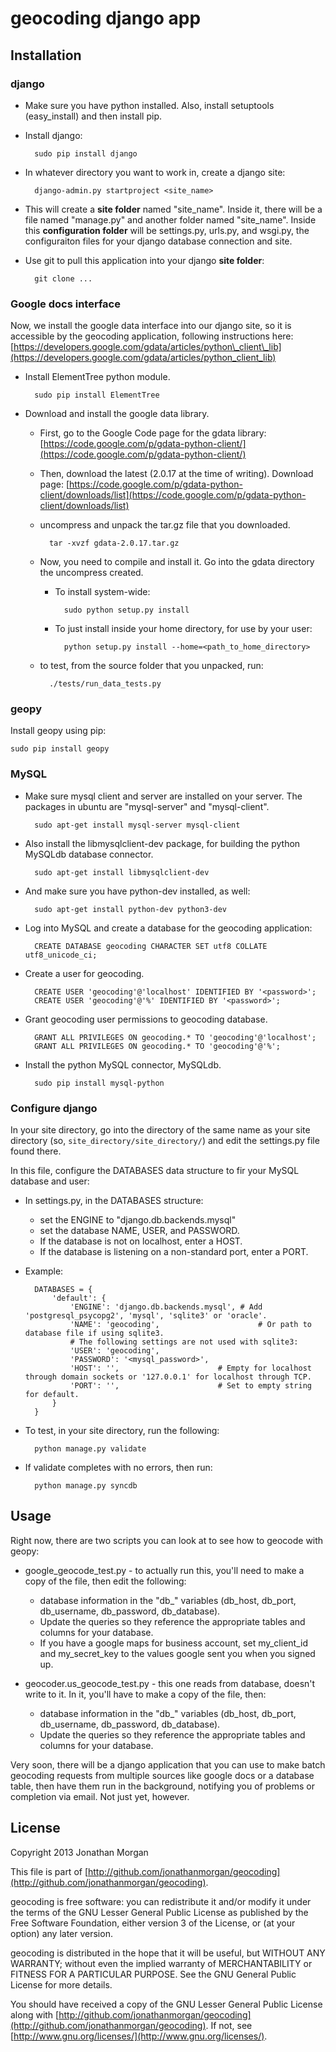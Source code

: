 # geocoding django app

## Installation

### django

- Make sure you have python installed.  Also, install setuptools (easy\_install) and then install pip.
- Install django:

        sudo pip install django

- In whatever directory you want to work in, create a django site:

        django-admin.py startproject <site_name>
    
- This will create a __site folder__ named "site\_name".  Inside it, there will be a file named "manage.py" and another folder named "site\_name".  Inside this __configuration folder__ will be settings.py, urls.py, and wsgi.py, the configuraiton files for your django database connection and site.

- Use git to pull this application into your django __site folder__:

        git clone ...

### Google docs interface

Now, we install the google data interface into our django site, so it is accessible by the geocoding application, following instructions here: [https://developers.google.com/gdata/articles/python\_client\_lib](https://developers.google.com/gdata/articles/python_client_lib)

- Install ElementTree python module.

        sudo pip install ElementTree
    
- Download and install the google data library.
    - First, go to the Google Code page for the gdata library: [https://code.google.com/p/gdata-python-client/](https://code.google.com/p/gdata-python-client/)
    - Then, download the latest (2.0.17 at the time of writing).  Download page: [https://code.google.com/p/gdata-python-client/downloads/list](https://code.google.com/p/gdata-python-client/downloads/list)
    - uncompress and unpack the tar.gz file that you downloaded.

            tar -xvzf gdata-2.0.17.tar.gz

    - Now, you need to compile and install it.  Go into the gdata directory the uncompress created.
        - To install system-wide:

                sudo python setup.py install
                
        - To just install inside your home directory, for use by your user:
        
                python setup.py install --home=<path_to_home_directory>

    - to test, from the source folder that you unpacked, run:
    
            ./tests/run_data_tests.py

### geopy

Install geopy using pip:

    sudo pip install geopy
    
### MySQL

- Make sure mysql client and server are installed on your server.  The packages in ubuntu are "mysql-server" and "mysql-client".

        sudo apt-get install mysql-server mysql-client

- Also install the libmysqlclient-dev package, for building the python MySQLdb database connector.

        sudo apt-get install libmysqlclient-dev

- And make sure you have python-dev installed, as well:

        sudo apt-get install python-dev python3-dev

- Log into MySQL and create a database for the geocoding application:

        CREATE DATABASE geocoding CHARACTER SET utf8 COLLATE utf8_unicode_ci;

- Create a user for geocoding.

        CREATE USER 'geocoding'@'localhost' IDENTIFIED BY '<password>';
        CREATE USER 'geocoding'@'%' IDENTIFIED BY '<password>';

- Grant geocoding user permissions to geocoding database.

        GRANT ALL PRIVILEGES ON geocoding.* TO 'geocoding'@'localhost';
        GRANT ALL PRIVILEGES ON geocoding.* TO 'geocoding'@'%';

- Install the python MySQL connector, MySQLdb.

        sudo pip install mysql-python

### Configure django

In your site directory, go into the directory of the same name as your site directory (so, `site_directory/site_directory/`) and edit the settings.py file found there.

In this file, configure the DATABASES data structure to fir your MySQL database and user:

- In settings.py, in the DATABASES structure:
    - set the ENGINE to "django.db.backends.mysql"
    - set the database NAME, USER, and PASSWORD.
    - If the database is not on localhost, enter a HOST.
    - If the database is listening on a non-standard port, enter a PORT.
- Example:

        DATABASES = {
            'default': {
                'ENGINE': 'django.db.backends.mysql', # Add 'postgresql_psycopg2', 'mysql', 'sqlite3' or 'oracle'.
                'NAME': 'geocoding',                      # Or path to database file if using sqlite3.
                # The following settings are not used with sqlite3:
                'USER': 'geocoding',
                'PASSWORD': '<mysql_password>',
                'HOST': '',                      # Empty for localhost through domain sockets or '127.0.0.1' for localhost through TCP.
                'PORT': '',                      # Set to empty string for default.
            }
        }

- To test, in your site directory, run the following:

        python manage.py validate

- If validate completes with no errors, then run:

        python manage.py syncdb

## Usage

Right now, there are two scripts you can look at to see how to geocode with geopy:

- google\_geocode\_test.py - to actually run this, you'll need to make a copy of the file, then edit the following:
    - database information in the "db\_" variables (db\_host, db\_port, db\_username, db\_password, db\_database).
    - Update the queries so they reference the appropriate tables and columns for your database.
    - If you have a google maps for business account, set my\_client\_id and my\_secret\_key to the values google sent you when you signed up.
    
- geocoder.us\_geocode\_test.py - this one reads from database, doesn't write to it.  In it, you'll have to make a copy of the file, then:
    - database information in the "db\_" variables (db\_host, db\_port, db\_username, db\_password, db\_database).
    - Update the queries so they reference the appropriate tables and columns for your database.
    
Very soon, there will be a django application that you can use to make batch geocoding requests from multiple sources like google docs or a database table, then have them run in the background, notifying you of problems or completion via email.  Not just yet, however.

## License

Copyright 2013 Jonathan Morgan

This file is part of [http://github.com/jonathanmorgan/geocoding](http://github.com/jonathanmorgan/geocoding).

geocoding is free software: you can redistribute it and/or modify
it under the terms of the GNU Lesser General Public License as published by
the Free Software Foundation, either version 3 of the License, or
(at your option) any later version.

geocoding is distributed in the hope that it will be useful,
but WITHOUT ANY WARRANTY; without even the implied warranty of
MERCHANTABILITY or FITNESS FOR A PARTICULAR PURPOSE.  See the
GNU General Public License for more details.

You should have received a copy of the GNU Lesser General Public License
along with [http://github.com/jonathanmorgan/geocoding](http://github.com/jonathanmorgan/geocoding).  If not, see
[http://www.gnu.org/licenses/](http://www.gnu.org/licenses/).
